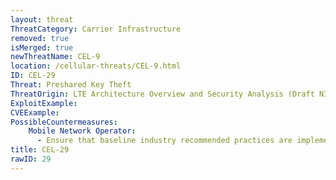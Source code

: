 ```yaml
---
layout: threat
ThreatCategory: Carrier Infrastructure
removed: true
isMerged: true
newThreatName: CEL-9
location: /cellular-threats/CEL-9.html
ID: CEL-29
Threat: Preshared Key Theft
ThreatOrigin: LTE Architecture Overview and Security Analysis (Draft NISTIR 8071) [^166]
ExploitExample:
CVEExample:
PossibleCountermeasures:
    Mobile Network Operator:
      - Ensure that baseline industry recommended practices are implemented and validated
title: CEL-29
rawID: 29
---
```

